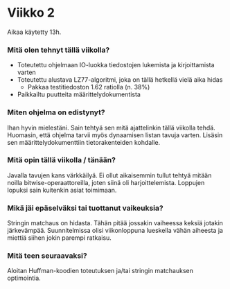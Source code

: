 # Viikko 2

Aikaa käytetty 13h.

### Mitä olen tehnyt tällä viikolla?

  * Toteutettu ohjelmaan IO-luokka tiedostojen lukemista ja kirjoittamista varten
  * Toteutettu alustava LZ77-algoritmi, joka on tällä hetkellä vielä aika hidas
    * Pakkaa testitiedoston 1.62 ratiolla (n. 38%)
  * Paikkailtu puutteita määrittelydokumentista

### Miten ohjelma on edistynyt?

Ihan hyvin mielestäni. Sain tehtyä sen mitä ajattelinkin tällä viikolla tehdä. Huomasin, että ohjelma tarvii myös dynaamisen listan tavuja varten. Lisäsin sen määrittelydokumenttiin tietorakenteiden kohdalle.

### Mitä opin tällä viikolla / tänään?

Javalla tavujen kans värkkäilyä. Ei ollut aikaisemmin tullut tehtyä mitään noilla bitwise-operaattoreilla, joten siinä oli harjoittelemista. Loppujen lopuksi sain kuitenkin asiat toimimaan.

### Mikä jäi epäselväksi tai tuottanut vaikeuksia?

Stringin matchaus on hidasta. Tähän pitää jossakin vaiheessa keksiä jotakin järkevämpää. Suunnitelmissa olisi viikonloppuna lueskella vähän aiheesta ja miettiä siihen jokin parempi ratkaisu.

### Mitä teen seuraavaksi?

Aloitan Huffman-koodien toteutuksen ja/tai stringin matchauksen optimointia.
